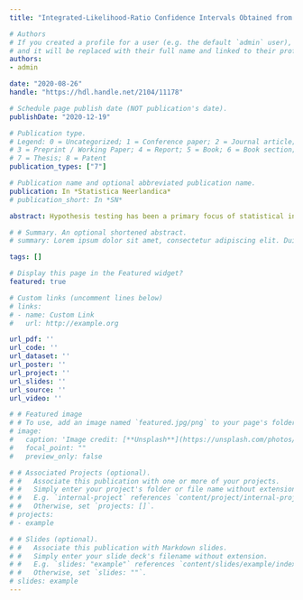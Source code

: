 ```yaml
---
title: "Integrated-Likelihood-Ratio Confidence Intervals Obtained from Data Via a Double-Sampling Scenario"

# Authors
# If you created a profile for a user (e.g. the default `admin` user), write the username (folder name) here 
# and it will be replaced with their full name and linked to their profile.
authors:
- admin

date: "2020-08-26"
handle: "https://hdl.handle.net/2104/11178"

# Schedule page publish date (NOT publication's date).
publishDate: "2020-12-19"

# Publication type.
# Legend: 0 = Uncategorized; 1 = Conference paper; 2 = Journal article;
# 3 = Preprint / Working Paper; 4 = Report; 5 = Book; 6 = Book section;
# 7 = Thesis; 8 = Patent
publication_types: ["7"]

# Publication name and optional abbreviated publication name.
publication: In *Statistica Neerlandica*
# publication_short: In *SN*

abstract: Hypothesis testing has been a primary focus of statistical inference. Recently, confidence intervals (CIs) have been suggested as a superior inference form because of the additional information they provide to a scientist to aid decision making. For public health data, business data, and other types of data, misclassification is often present and can cause estimators to be biased, thus leading to incorrect conclusions. Tenenbein (1970) has provided a double-sampling scheme to correct for misclassification through the use of an infallible data set that is combined with a larger fallible data set subject to misclassification. Many authors have utilized the double-sampling procedure to correct for misclassification in their data. When constructing confidence intervals, for instance, Rahardja and Yang (2015) derived Wald intervals for one-sample binomial problems, and Lyles (2002) proposed a Wald interval for two-sample binomial problems. Also, Riggs et al. (2009) provided confidence intervals for one-sample Poisson rate parameters. In addition, Li (2009) built similar intervals for the difference of two Poisson rate parameters. We derive integrated-likelihood-ratio (ILR) confidence intervals, first proposed by Severini (2010), for each of these situations to demonstrate their effectiveness in estimating parameters from data subject to misclassification. In chapter one, we derive an ILR CI for a one-sample binomial data set and demonstrate that it has at least nominal coverage while providing narrow average interval widths when the binomial parameter is small. In chapter two, we apply a transformation related to one from Fisher and Robbins (2019) to make the ILR CI less conservative when estimating a one-sample binomial parameter, thus providing closer-to-nominal coverage while decreasing the average interval width. In chapter three, we extend the ILR CI to estimate the log odds-ratio of two binomial parameters when the binary data are subject to misclassification. Finally, in chapter four we demonstrate the ILR CI’s efficacy versus the Wald and score CIs for estimating the ratio of two Poisson rate parameters using data sampled via a double-sampling scenario.

# # Summary. An optional shortened abstract.
# summary: Lorem ipsum dolor sit amet, consectetur adipiscing elit. Duis posuere tellus ac convallis placerat. Proin tincidunt magna sed ex sollicitudin condimentum.

tags: []

# Display this page in the Featured widget?
featured: true

# Custom links (uncomment lines below)
# links:
# - name: Custom Link
#   url: http://example.org

url_pdf: ''
url_code: ''
url_dataset: ''
url_poster: ''
url_project: ''
url_slides: ''
url_source: ''
url_video: ''

# # Featured image
# # To use, add an image named `featured.jpg/png` to your page's folder. 
# image:
#   caption: 'Image credit: [**Unsplash**](https://unsplash.com/photos/pLCdAaMFLTE)'
#   focal_point: ""
#   preview_only: false

# # Associated Projects (optional).
# #   Associate this publication with one or more of your projects.
# #   Simply enter your project's folder or file name without extension.
# #   E.g. `internal-project` references `content/project/internal-project/index.md`.
# #   Otherwise, set `projects: []`.
# projects:
# - example

# # Slides (optional).
# #   Associate this publication with Markdown slides.
# #   Simply enter your slide deck's filename without extension.
# #   E.g. `slides: "example"` references `content/slides/example/index.md`.
# #   Otherwise, set `slides: ""`.
# slides: example
---
```

